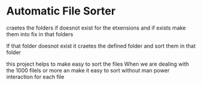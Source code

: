 <h1>Automatic File Sorter </h1>
<p>craetes the folders if doesnot exist for the etxensions and if exists make them into fix in that folders</p>
<p>If that folder doesnot exist it craetes the defined folder and sort them in that folder </p>
<p>this project helps to make easy to sort the files When we are dealing with the 1000 filels or more an make it easy to sort without man power interaction for each file </p>
